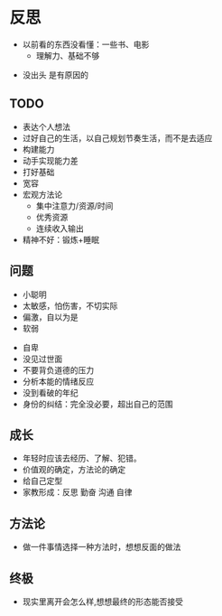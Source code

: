 # 反思

* 以前看的东西没看懂：一些书、电影
    - 理解力、基础不够
- 没出头 是有原因的

## TODO

* 表达个人想法
* 过好自己的生活，以自己规划节奏生活，而不是去适应
* 构建能力
* 动手实现能力差
* 打好基础
* 宽容
* 宏观方法论
    - 集中注意力/资源/时间
    - 优秀资源
    - 连续收入输出
* 精神不好：锻炼+睡眠

## 问题

* 小聪明
* 太敏感，怕伤害，不切实际
* 偏激，自以为是
* 软弱
- 自卑
- 没见过世面
- 不要背负道德的压力
- 分析本能的情绪反应
- 没到看破的年纪
- 身份的纠结：完全没必要，超出自己的范围

## 成长

* 年轻时应该去经历、了解、犯错。
* 价值观的确定，方法论的确定
* 给自己定型
* 家教形成：反思 勤奋 沟通 自律

## 方法论

* 做一件事情选择一种方法时，想想反面的做法

## 终极

* 现实里离开会怎么样,想想最终的形态能否接受
